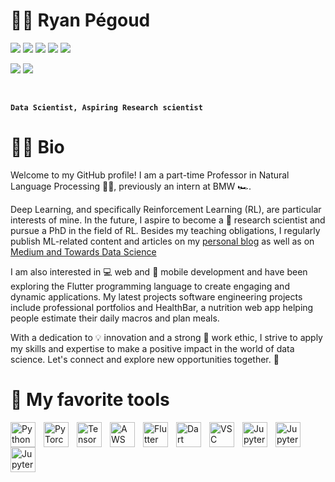 ﻿# 🤖🥼 Ryan Pégoud

[<img src="https://img.shields.io/badge/linkedin-%230077B5.svg?&style=for-the-badge&logo=linkedin&logoColor=white" />](www.linkedin.com/in/ryan-pégoud)
[<img src="https://img.shields.io/badge/Personal Website-%2312100E.svg?&style=for-the-badge&logo=substack&logoColor=white" />](https://rpegoud.github.io/#/)
[<img src="https://img.shields.io/badge/ML Blog-%2312100E.svg?&style=for-the-badge&logo=substack&logoColor=white&color=blueviolet" />](https://machine-learning-blog.vercel.app)
[<img src="https://img.shields.io/badge/Medium-12100E?style=for-the-badge&logo=medium&logoColor=white" />](https://medium.com/@ryanpegoud)
[<img src="https://img.shields.io/badge/Health Bar%20-brightgreen.svg?&style=for-the-badge&logo=dotnet&logoColor=white" />](https://nutrition-web-app.web.app/#/)

<img src="https://img.shields.io/badge/Data Scientist intern @BMW%20-white.svg?&style=for-the-badge&logo=bmw&logoColor=black" /> <img src="https://img.shields.io/badge/NLP Professor @EPF-%23EE4C2C.svg?&style=for-the-badge&&logoColor=black" />

<br >

**`Data Scientist, Aspiring Research scientist`**

# 🤵‍♂️ Bio

Welcome to my GitHub profile! I am a part-time Professor in Natural Language Processing 🧑‍🏫, previously an intern at BMW 🏎️. 

Deep Learning, and specifically Reinforcement Learning (RL), are particular interests of mine. In the future, I aspire to become a 🧪 research scientist and pursue a PhD in the field of RL.
Besides my teaching obligations, I regularly publish ML-related content and articles on my [personal blog](https://machine-learning-blog.vercel.app) as well as on [Medium and Towards Data Science](https://medium.com/@ryanpegoud)

I am also interested in 💻 web and 📱 mobile development and have been exploring the Flutter programming language to create engaging and dynamic applications. My latest projects software engineering projects include professional portfolios and HealthBar, a nutrition web app helping people estimate their daily macros and plan meals.

With a dedication to 💡 innovation and a strong 💪 work ethic, I strive to apply my skills and expertise to make a positive impact in the world of data science. Let's connect and explore new opportunities together. 🔗

# 🧰 My favorite tools

<img align="left" alt="Python" width="40px" style="padding-right:10px;" src="https://cdn.jsdelivr.net/gh/devicons/devicon/icons/python/python-plain.svg" />
<img align="left" alt="PyTorch" width="40px" style="padding-right:10px;" src="https://cdn.jsdelivr.net/gh/devicons/devicon/icons/pytorch/pytorch-original.svg" />
<img align="left" alt="TensorFlow" width="40px" style="padding-right:10px;" src="https://cdn.jsdelivr.net/gh/devicons/devicon/icons/tensorflow/tensorflow-original.svg" />
<img align="left" alt="AWS" width="40px" style="padding-right:10px;" src="https://cdn.jsdelivr.net/gh/devicons/devicon/icons/amazonwebservices/amazonwebservices-plain-wordmark.svg" />
<img align="left" alt="Flutter" width="40px" style="padding-right:10px;" src="https://cdn.jsdelivr.net/gh/devicons/devicon/icons/flutter/flutter-original.svg" />
<img align="left" alt="Dart" width="40px" style="padding-right:10px;"
img src="https://cdn.jsdelivr.net/gh/devicons/devicon/icons/dart/dart-original.svg" />
<img align="left" alt="VSC" width="40px" style="padding-right:10px;"
img src="https://cdn.jsdelivr.net/gh/devicons/devicon/icons/vscode/vscode-original.svg" />
<img align="left" alt="Jupyter" width="40px" style="padding-right:10px;"
img src="https://cdn.jsdelivr.net/gh/devicons/devicon/icons/jupyter/jupyter-original.svg" />
<img  align="left" alt="Jupyter" width="40px" style="padding-right:10px"
src="https://cdn.jsdelivr.net/gh/devicons/devicon/icons/firebase/firebase-plain-wordmark.svg" />
<img   align="left" alt="Jupyter" width="40px" style="padding-right:10px"
 src="https://cdn.jsdelivr.net/gh/devicons/devicon/icons/figma/figma-original.svg" />
